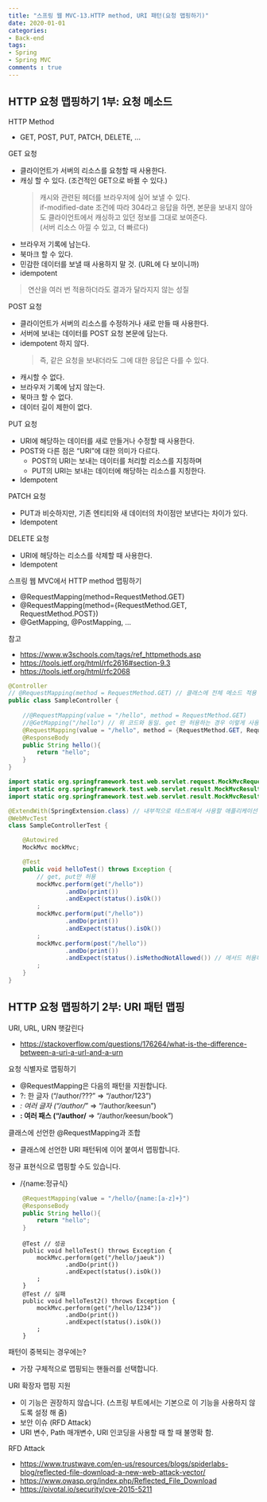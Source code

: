 ```yaml
---  
title: "스프링 웹 MVC-13.HTTP method, URI 패턴(요청 맵핑하기)"
date: 2020-01-01
categories: 
- Back-end
tags:
- Spring 
- Spring MVC
comments : true
---
```


## HTTP 요청 맵핑하기 1부: 요청 메소드
HTTP Method
- GET, POST, PUT, PATCH, DELETE, ...

GET 요청
- 클라이언트가 서버의 리소스를 요청할 때 사용한다.
- 캐싱 할 수 있다. (조건적인 GET으로 바뀔 수 있다.)
  > 캐시와 관련된 헤더를 브라우저에 실어 보낼 수 있다.         
  if-modified-date 조건에 따라 304라고 응답을 하면, 본문을 보내지 않아도 클라이언트에서 캐싱하고 있던 정보를 그대로 보여준다.       
  (서버 리소스 아낄 수 있고, 더 빠르다)
- 브라우저 기록에 남는다.
- 북마크 할 수 있다.
- 민감한 데이터를 보낼 때 사용하지 말 것. (URL에 다 보이니까)
- idempotent
> 연산을 여러 번 적용하더라도 결과가 달라지지 않는 성질

POST 요청
- 클라이언트가 서버의 리소스를 수정하거나 새로 만들 때 사용한다.
- 서버에 보내는 데이터를 POST 요청 본문에 담는다.
- idempotent 하지 않다.
  > 즉, 같은 요청을 보내더라도 그에 대한 응답은 다를 수 있다.
- 캐시할 수 없다.
- 브라우저 기록에 남지 않는다.
- 북마크 할 수 없다.
- 데이터 길이 제한이 없다.

PUT 요청
- URI에 해당하는 데이터를 새로 만들거나 수정할 때 사용한다.
- POST와 다른 점은 “URI”에 대한 의미가 다르다.
  - POST의 URI는 보내는 데이터를 처리할 리소스를 지칭하며
  - PUT의 URI는 보내는 데이터에 해당하는 리소스를 지칭한다. 
- Idempotent

PATCH 요청
- PUT과 비슷하지만, 기존 엔티티와 새 데이터의 차이점만 보낸다는 차이가 있다.
- Idempotent

DELETE 요청
- URI에 해당하는 리소스를 삭제할 때 사용한다.
- Idempotent

스프링 웹 MVC에서 HTTP method 맵핑하기
- @RequestMapping(method=RequestMethod.GET)
- @RequestMapping(method={RequestMethod.GET, RequestMethod.POST})
- @GetMapping, @PostMapping, ...

참고
- https://www.w3schools.com/tags/ref_httpmethods.asp
- https://tools.ietf.org/html/rfc2616#section-9.3
- https://tools.ietf.org/html/rfc2068


~~~java
@Controller
// @RequestMapping(method = RequestMethod.GET) // 클래스에 전체 메소드 적용 가능. 이 클래스에 해당하는 메서드는 전부 Get 만 가능
public class SampleController {
    
    //@RequestMapping(value = "/hello", method = RequestMethod.GET)
    //@GetMapping("/hello") // 위 코드와 동일. get 만 허용하는 경우 이렇게 사용 가능.
    @RequestMapping(value = "/hello", method = {RequestMethod.GET, RequestMethod.PUT})
    @ResponseBody
    public String hello(){
        return "hello";
    }
}
~~~

~~~java
import static org.springframework.test.web.servlet.request.MockMvcRequestBuilders.*;
import static org.springframework.test.web.servlet.result.MockMvcResultHandlers.print;
import static org.springframework.test.web.servlet.result.MockMvcResultMatchers.status;

@ExtendWith(SpringExtension.class) // 내부적으로 테스트에서 사용할 애플리케이선 컨텍스트도 만들고, 테스트에 필요한 설정
@WebMvcTest
class SampleControllerTest {

    @Autowired
    MockMvc mockMvc;

    @Test
    public void helloTest() throws Exception {
        // get, put만 허용
        mockMvc.perform(get("/hello"))
                .andDo(print())
                .andExpect(status().isOk())
        ;
        mockMvc.perform(put("/hello"))
                .andDo(print())
                .andExpect(status().isOk())
        ;
        mockMvc.perform(post("/hello"))
                .andDo(print())
                .andExpect(status().isMethodNotAllowed()) // 메서드 허용하지 않는 경우 (post 미허용)
        ;
    }
}
~~~


## HTTP 요청 맵핑하기 2부: URI 패턴 맵핑

URI, URL, URN 햇갈린다
- https://stackoverflow.com/questions/176264/what-is-the-difference-between-a-uri-a-url-and-a-urn

요청 식별자로 맵핑하기
- @RequestMapping은 다음의 패턴을 지원합니다.
- ?: 한 글자 (“/author/???” => “/author/123”)
- *: 여러 글자 (“/author/*” => “/author/keesun”)
- **: 여러 패스 (“/author/** => “/author/keesun/book”)

클래스에 선언한 @RequestMapping과 조합
- 클래스에 선언한 URI 패턴뒤에 이어 붙여서 맵핑합니다.

정규 표현식으로 맵핑할 수도 있습니다.
- /{name:정규식}

~~~java
    @RequestMapping(value = "/hello/{name:[a-z]+}")
    @ResponseBody
    public String hello(){
        return "hello";
    }
~~~
~~~
    @Test // 성공
    public void helloTest() throws Exception {
        mockMvc.perform(get("/hello/jaeuk"))
                .andDo(print())
                .andExpect(status().isOk())
        ;
    }
    @Test // 실패
    public void helloTest2() throws Exception {
        mockMvc.perform(get("/hello/1234"))
                .andDo(print())
                .andExpect(status().isOk())
        ;
    }
~~~



패턴이 중복되는 경우에는?
- 가장 구체적으로 맵핑되는 핸들러를 선택합니다.



URI 확장자 맵핑 지원
- 이 기능은 권장하지 않습니다. (스프링 부트에서는 기본으로 이 기능을 사용하지 않도록 설정 해 줌)
- 보안 이슈 (RFD Attack)
- URI 변수, Path 매개변수, URI 인코딩을 사용할 때 할 때 불명확 함. 

RFD Attack
- https://www.trustwave.com/en-us/resources/blogs/spiderlabs-blog/reflected-file-download-a-new-web-attack-vector/
- https://www.owasp.org/index.php/Reflected_File_Download
- https://pivotal.io/security/cve-2015-5211



